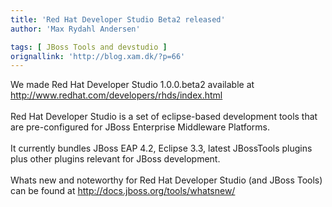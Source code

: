 ```yaml
---
title: 'Red Hat Developer Studio Beta2 released'
author: 'Max Rydahl Andersen'

tags: [ JBoss Tools and devstudio ]
orignallink: 'http://blog.xam.dk/?p=66'
---
```

<div><p>We made Red Hat Developer Studio 1.0.0.beta2 available at 
<a href="http://www.redhat.com/developers/rhds/index.html">http://www.redhat.com/developers/rhds/index.html</a>
<br><br>
Red Hat Developer Studio is a set of eclipse-based development tools that are pre-configured for JBoss Enterprise Middleware Platforms.
<br><br>
It currently bundles JBoss EAP 4.2, Eclipse 3.3, latest JBossTools plugins plus other plugins relevant for JBoss development.
<br><br>
Whats new and noteworthy for Red Hat Developer Studio (and JBoss Tools) can be found at
<a href="http://docs.jboss.org/tools/whatsnew/">http://docs.jboss.org/tools/whatsnew/</a>
<br><br></p></div>
